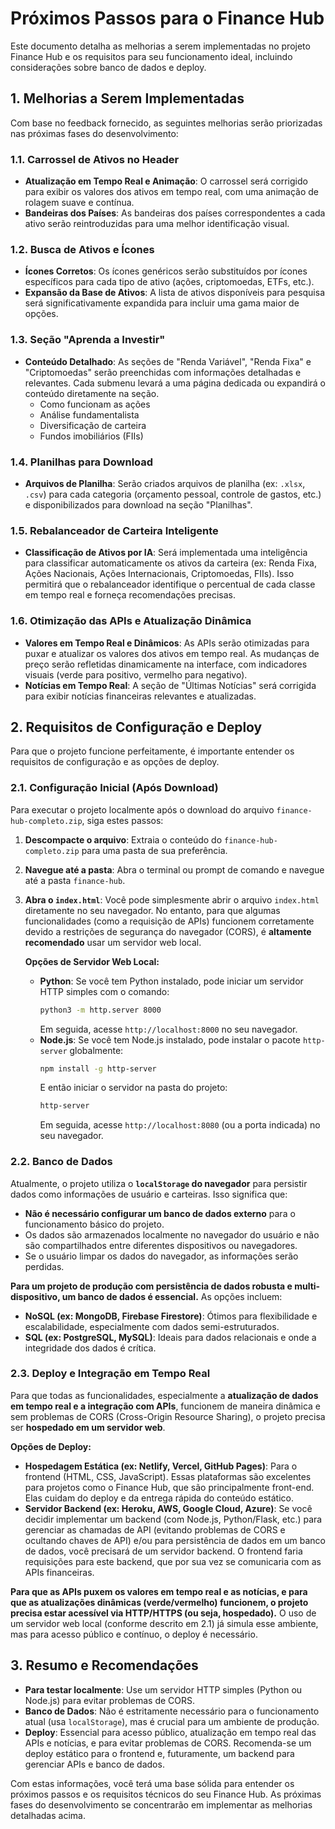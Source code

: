 # Próximos Passos para o Finance Hub

Este documento detalha as melhorias a serem implementadas no projeto Finance Hub e os requisitos para seu funcionamento ideal, incluindo considerações sobre banco de dados e deploy.

## 1. Melhorias a Serem Implementadas

Com base no feedback fornecido, as seguintes melhorias serão priorizadas nas próximas fases do desenvolvimento:

### 1.1. Carrossel de Ativos no Header
- **Atualização em Tempo Real e Animação**: O carrossel será corrigido para exibir os valores dos ativos em tempo real, com uma animação de rolagem suave e contínua.
- **Bandeiras dos Países**: As bandeiras dos países correspondentes a cada ativo serão reintroduzidas para uma melhor identificação visual.

### 1.2. Busca de Ativos e Ícones
- **Ícones Corretos**: Os ícones genéricos serão substituídos por ícones específicos para cada tipo de ativo (ações, criptomoedas, ETFs, etc.).
- **Expansão da Base de Ativos**: A lista de ativos disponíveis para pesquisa será significativamente expandida para incluir uma gama maior de opções.

### 1.3. Seção "Aprenda a Investir"
- **Conteúdo Detalhado**: As seções de "Renda Variável", "Renda Fixa" e "Criptomoedas" serão preenchidas com informações detalhadas e relevantes. Cada submenu levará a uma página dedicada ou expandirá o conteúdo diretamente na seção.
  - Como funcionam as ações
  - Análise fundamentalista
  - Diversificação de carteira
  - Fundos imobiliários (FIIs)

### 1.4. Planilhas para Download
- **Arquivos de Planilha**: Serão criados arquivos de planilha (ex: `.xlsx`, `.csv`) para cada categoria (orçamento pessoal, controle de gastos, etc.) e disponibilizados para download na seção "Planilhas".

### 1.5. Rebalanceador de Carteira Inteligente
- **Classificação de Ativos por IA**: Será implementada uma inteligência para classificar automaticamente os ativos da carteira (ex: Renda Fixa, Ações Nacionais, Ações Internacionais, Criptomoedas, FIIs). Isso permitirá que o rebalanceador identifique o percentual de cada classe em tempo real e forneça recomendações precisas.

### 1.6. Otimização das APIs e Atualização Dinâmica
- **Valores em Tempo Real e Dinâmicos**: As APIs serão otimizadas para puxar e atualizar os valores dos ativos em tempo real. As mudanças de preço serão refletidas dinamicamente na interface, com indicadores visuais (verde para positivo, vermelho para negativo).
- **Notícias em Tempo Real**: A seção de "Últimas Notícias" será corrigida para exibir notícias financeiras relevantes e atualizadas.

## 2. Requisitos de Configuração e Deploy

Para que o projeto funcione perfeitamente, é importante entender os requisitos de configuração e as opções de deploy.

### 2.1. Configuração Inicial (Após Download)

Para executar o projeto localmente após o download do arquivo `finance-hub-completo.zip`, siga estes passos:

1.  **Descompacte o arquivo**: Extraia o conteúdo do `finance-hub-completo.zip` para uma pasta de sua preferência.
2.  **Navegue até a pasta**: Abra o terminal ou prompt de comando e navegue até a pasta `finance-hub`.
3.  **Abra o `index.html`**: Você pode simplesmente abrir o arquivo `index.html` diretamente no seu navegador. No entanto, para que algumas funcionalidades (como a requisição de APIs) funcionem corretamente devido a restrições de segurança do navegador (CORS), é **altamente recomendado** usar um servidor web local.

    **Opções de Servidor Web Local:**
    -   **Python**: Se você tem Python instalado, pode iniciar um servidor HTTP simples com o comando:
        ```bash
        python3 -m http.server 8000
        ```
        Em seguida, acesse `http://localhost:8000` no seu navegador.
    -   **Node.js**: Se você tem Node.js instalado, pode instalar o pacote `http-server` globalmente:
        ```bash
        npm install -g http-server
        ```
        E então iniciar o servidor na pasta do projeto:
        ```bash
        http-server
        ```
        Em seguida, acesse `http://localhost:8080` (ou a porta indicada) no seu navegador.

### 2.2. Banco de Dados

Atualmente, o projeto utiliza o **`localStorage` do navegador** para persistir dados como informações de usuário e carteiras. Isso significa que:

-   **Não é necessário configurar um banco de dados externo** para o funcionamento básico do projeto.
-   Os dados são armazenados localmente no navegador do usuário e não são compartilhados entre diferentes dispositivos ou navegadores.
-   Se o usuário limpar os dados do navegador, as informações serão perdidas.

**Para um projeto de produção com persistência de dados robusta e multi-dispositivo, um banco de dados é essencial.** As opções incluem:

-   **NoSQL (ex: MongoDB, Firebase Firestore)**: Ótimos para flexibilidade e escalabilidade, especialmente com dados semi-estruturados.
-   **SQL (ex: PostgreSQL, MySQL)**: Ideais para dados relacionais e onde a integridade dos dados é crítica.

### 2.3. Deploy e Integração em Tempo Real

Para que todas as funcionalidades, especialmente a **atualização de dados em tempo real e a integração com APIs**, funcionem de maneira dinâmica e sem problemas de CORS (Cross-Origin Resource Sharing), o projeto precisa ser **hospedado em um servidor web**.

**Opções de Deploy:**

-   **Hospedagem Estática (ex: Netlify, Vercel, GitHub Pages)**: Para o frontend (HTML, CSS, JavaScript). Essas plataformas são excelentes para projetos como o Finance Hub, que são principalmente front-end. Elas cuidam do deploy e da entrega rápida do conteúdo estático.
-   **Servidor Backend (ex: Heroku, AWS, Google Cloud, Azure)**: Se você decidir implementar um backend (com Node.js, Python/Flask, etc.) para gerenciar as chamadas de API (evitando problemas de CORS e ocultando chaves de API) e/ou para persistência de dados em um banco de dados, você precisará de um servidor backend. O frontend faria requisições para este backend, que por sua vez se comunicaria com as APIs financeiras.

**Para que as APIs puxem os valores em tempo real e as notícias, e para que as atualizações dinâmicas (verde/vermelho) funcionem, o projeto precisa estar acessível via HTTP/HTTPS (ou seja, hospedado).** O uso de um servidor web local (conforme descrito em 2.1) já simula esse ambiente, mas para acesso público e contínuo, o deploy é necessário.

## 3. Resumo e Recomendações

-   **Para testar localmente**: Use um servidor HTTP simples (Python ou Node.js) para evitar problemas de CORS.
-   **Banco de Dados**: Não é estritamente necessário para o funcionamento atual (usa `localStorage`), mas é crucial para um ambiente de produção.
-   **Deploy**: Essencial para acesso público, atualização em tempo real das APIs e notícias, e para evitar problemas de CORS. Recomenda-se um deploy estático para o frontend e, futuramente, um backend para gerenciar APIs e banco de dados.

Com estas informações, você terá uma base sólida para entender os próximos passos e os requisitos técnicos do seu Finance Hub. As próximas fases do desenvolvimento se concentrarão em implementar as melhorias detalhadas acima.
